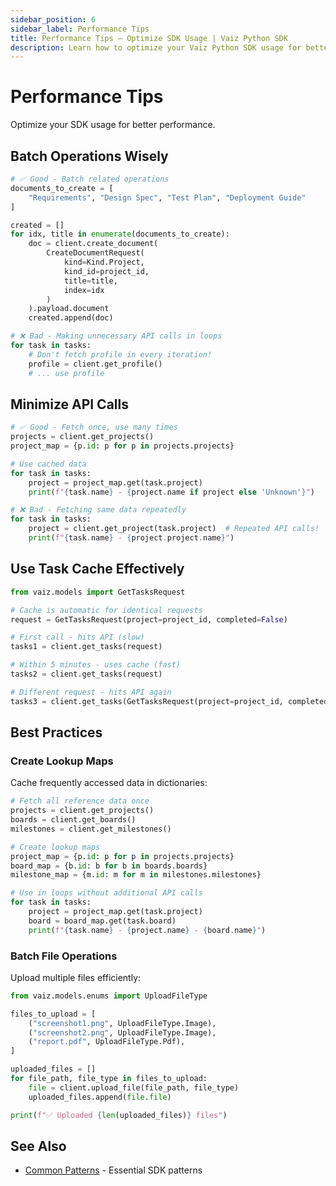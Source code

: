 ```yaml
---
sidebar_position: 6
sidebar_label: Performance Tips
title: Performance Tips — Optimize SDK Usage | Vaiz Python SDK
description: Learn how to optimize your Vaiz Python SDK usage for better performance. Includes batch operations, caching strategies, and efficiency tips.
---
```


# Performance Tips

Optimize your SDK usage for better performance.

## Batch Operations Wisely

```python
# ✅ Good - Batch related operations
documents_to_create = [
    "Requirements", "Design Spec", "Test Plan", "Deployment Guide"
]

created = []
for idx, title in enumerate(documents_to_create):
    doc = client.create_document(
        CreateDocumentRequest(
            kind=Kind.Project,
            kind_id=project_id,
            title=title,
            index=idx
        )
    ).payload.document
    created.append(doc)

# ❌ Bad - Making unnecessary API calls in loops
for task in tasks:
    # Don't fetch profile in every iteration!
    profile = client.get_profile()
    # ... use profile
```

## Minimize API Calls

```python
# ✅ Good - Fetch once, use many times
projects = client.get_projects()
project_map = {p.id: p for p in projects.projects}

# Use cached data
for task in tasks:
    project = project_map.get(task.project)
    print(f"{task.name} - {project.name if project else 'Unknown'}")

# ❌ Bad - Fetching same data repeatedly
for task in tasks:
    project = client.get_project(task.project)  # Repeated API calls!
    print(f"{task.name} - {project.project.name}")
```

## Use Task Cache Effectively

```python
from vaiz.models import GetTasksRequest

# Cache is automatic for identical requests
request = GetTasksRequest(project=project_id, completed=False)

# First call - hits API (slow)
tasks1 = client.get_tasks(request)

# Within 5 minutes - uses cache (fast)
tasks2 = client.get_tasks(request)

# Different request - hits API again
tasks3 = client.get_tasks(GetTasksRequest(project=project_id, completed=True))
```

## Best Practices

### Create Lookup Maps

Cache frequently accessed data in dictionaries:

```python
# Fetch all reference data once
projects = client.get_projects()
boards = client.get_boards()
milestones = client.get_milestones()

# Create lookup maps
project_map = {p.id: p for p in projects.projects}
board_map = {b.id: b for b in boards.boards}
milestone_map = {m.id: m for m in milestones.milestones}

# Use in loops without additional API calls
for task in tasks:
    project = project_map.get(task.project)
    board = board_map.get(task.board)
    print(f"{task.name} - {project.name} - {board.name}")
```

### Batch File Operations

Upload multiple files efficiently:

```python
from vaiz.models.enums import UploadFileType

files_to_upload = [
    ("screenshot1.png", UploadFileType.Image),
    ("screenshot2.png", UploadFileType.Image),
    ("report.pdf", UploadFileType.Pdf),
]

uploaded_files = []
for file_path, file_type in files_to_upload:
    file = client.upload_file(file_path, file_type)
    uploaded_files.append(file.file)

print(f"✅ Uploaded {len(uploaded_files)} files")
```

## See Also

- [Common Patterns](./common-patterns) - Essential SDK patterns

